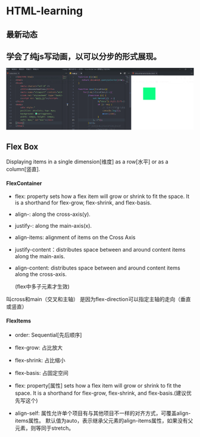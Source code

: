 # HTML-learning
## 最新动态

## 学会了纯js写动画，以可以分步的形式展现。
<img src="./MoveAnimation.gif">

## Flex Box

Displaying items in a single dimension[维度]
as a row[水平] or as a column[竖直].

#### FlexContainer

* flex: property sets how a flex item will grow or
  shrink to fit the space. It is a shorthand for
  flex-grow, flex-shrink, and flex-basis.

* align-: along the cross-axis(y).  

* justify-: along the main-axis(x).

* align-items: alignment of items on the Cross Axis

* justify-content：distributes space between and
  around content items along the main-axis.

* align-content: distributes space between and
  around content items along the cross-axis.

  (flex中多子元素才生效)

叫cross和main（交叉和主轴）
是因为flex-direction可以指定主轴的走向（垂直或竖直）

#### FlexItems

* order: Sequential[先后顺序]

* flex-grow: 占比放大

* flex-shrink: 占比缩小

* flex-basis: 占固定空间

* flex: property[属性] sets how a flex item will grow or
  shrink to fit the space. It is a shorthand for
  flex-grow, flex-shrink, and flex-basis.(建议优先写这个)

* align-self: 属性允许单个项目有与其他项目不一样的对齐方式，可覆盖align-items属性。
  默认值为auto，表示继承父元素的align-items属性，如果没有父元素，则等同于stretch。
